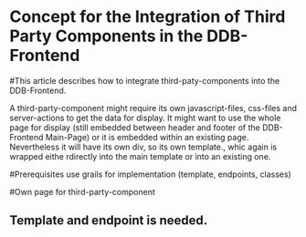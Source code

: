 ﻿Concept for the Integration of Third Party Components in the DDB-Frontend
================

#This article describes how to integrate third-paty-components into the DDB-Frontend.

A third-party-component might require its own javascript-files, css-files and server-actions to get the data for display.
It might want to use the whole page for display (still embedded between header and footer of the DDB-Frontend Main-Page) or it is embedded within an existing page.
Nevertheless it will have its own div, so its own template., whic again is wrapped eithe rdirectly into the main template or into an existing one.

#Prerequisites
use grails for implementation (template, endpoints, classes)

#Own page for third-party-component

## Template and endpoint is needed.




